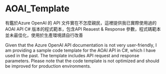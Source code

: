 # AOAI_Template
有鑑於Azure OpenAI 的 API 文件實在不怎麼親民，這裡提供我已實際使用過的AOAI API C# 版本的程式範本，包含API Reauest & Response 參數，程式碼範本並未最佳化，使用於生產環境請自行改善

Given that the Azure OpenAI API documentation is not very user-friendly, I am providing a sample code template for the AOAI API in C#, which I have used in the past. The template includes API request and response parameters. Please note that the code template is not optimized and should be improved for production environments.


